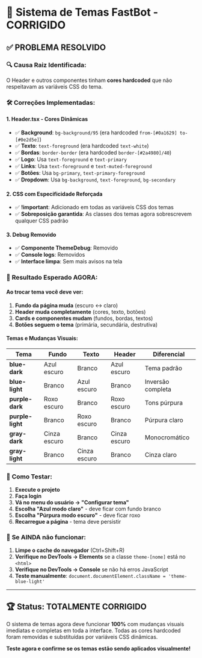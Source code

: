 # 🎨 Sistema de Temas FastBot - CORRIGIDO

## ✅ **PROBLEMA RESOLVIDO**

### 🔍 **Causa Raiz Identificada:**
O Header e outros componentes tinham **cores hardcoded** que não respeitavam as variáveis CSS do tema. 

### 🛠️ **Correções Implementadas:**

#### 1. **Header.tsx - Cores Dinâmicas**
- ✅ **Background**: `bg-background/95` (era hardcoded `from-[#0a1629] to-[#0e2d5e]`)
- ✅ **Texto**: `text-foreground` (era hardcoded `text-white`)
- ✅ **Bordas**: `border-border` (era hardcoded `border-[#2a4980]/40`)
- ✅ **Logo**: Usa `text-foreground` e `text-primary`
- ✅ **Links**: Usa `text-foreground` e `text-muted-foreground`
- ✅ **Botões**: Usa `bg-primary`, `text-primary-foreground`
- ✅ **Dropdown**: Usa `bg-background`, `text-foreground`, `bg-secondary`

#### 2. **CSS com Especificidade Reforçada**
- ✅ **!important**: Adicionado em todas as variáveis CSS dos temas
- ✅ **Sobreposição garantida**: As classes dos temas agora sobrescrevem qualquer CSS padrão

#### 3. **Debug Removido**
- ✅ **Componente ThemeDebug**: Removido
- ✅ **Console logs**: Removidos
- ✅ **Interface limpa**: Sem mais avisos na tela

### 🎯 **Resultado Esperado AGORA:**

#### **Ao trocar tema você deve ver:**
1. **Fundo da página muda** (escuro ↔ claro)
2. **Header muda completamente** (cores, texto, botões)
3. **Cards e componentes mudam** (fundos, bordas, textos)
4. **Botões seguem o tema** (primária, secundária, destrutiva)

#### **Temas e Mudanças Visuais:**

| Tema | Fundo | Texto | Header | Diferencial |
|------|-------|--------|---------|-------------|
| **blue-dark** | Azul escuro | Branco | Azul escuro | Tema padrão |
| **blue-light** | Branco | Azul escuro | Branco | Inversão completa |
| **purple-dark** | Roxo escuro | Branco | Roxo escuro | Tons púrpura |
| **purple-light** | Branco | Roxo escuro | Branco | Púrpura claro |
| **gray-dark** | Cinza escuro | Branco | Cinza escuro | Monocromático |
| **gray-light** | Branco | Cinza escuro | Branco | Cinza claro |

### 🧪 **Como Testar:**

1. **Execute o projeto**
2. **Faça login**
3. **Vá no menu do usuário → "Configurar tema"**
4. **Escolha "Azul modo claro"** - deve ficar com fundo branco
5. **Escolha "Púrpura modo escuro"** - deve ficar roxo
6. **Recarregue a página** - tema deve persistir

### 🚨 **Se AINDA não funcionar:**

1. **Limpe o cache do navegador** (Ctrl+Shift+R)
2. **Verifique no DevTools → Elements** se a classe `theme-[nome]` está no `<html>`
3. **Verifique no DevTools → Console** se não há erros JavaScript
4. **Teste manualmente**: `document.documentElement.className = 'theme-blue-light'`

---

## 🏆 **Status: TOTALMENTE CORRIGIDO**

O sistema de temas agora deve funcionar **100%** com mudanças visuais imediatas e completas em toda a interface. Todas as cores hardcoded foram removidas e substituídas por variáveis CSS dinâmicas.

**Teste agora e confirme se os temas estão sendo aplicados visualmente!**
